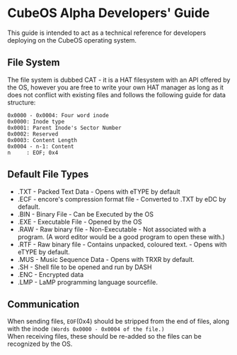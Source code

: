 # CubeOS Alpha Developers' Guide #
This guide is intended to act as a technical reference for developers deploying on the CubeOS operating system.

## File System ##

The file system is dubbed CAT - it is a HAT filesystem with an API offered by the OS, however you are free to write your own HAT manager as long as it does not conflict with existing files and follows the following guide for data structure:  
```
0x0000 - 0x0004: Four word inode
0x0000: Inode type
0x0001: Parent Inode's Sector Number
0x0002: Reserved
0x0003: Content Length
0x0004 - n-1: Content
n     : EOF; 0x4
```

## Default File Types ##

* .TXT - Packed Text Data - Opens with eTYPE by default
* .ECF - encore's compression format file - Converted to .TXT by eDC by default.
* .BIN - Binary File - Can be Executed by the OS
 * .EXE - Executable File - Opened by the OS
* .RAW - Raw binary file - Non-Executable - Not associated with a program. (A word editor would be a good program to open these with.)
 * .RTF - Raw binary file - Contains unpacked, coloured text. - Opens with eTYPE by default.
* .MUS - Music Sequence Data - Opens with TRXR by default.
* .SH - Shell file to be opened and run by DASH
* .ENC - Encrypted data
* .LMP - LaMP programming language sourcefile.

## Communication ##
When sending files, `EOF`(0x4) should be stripped from the end of files, along with the inode `(Words 0x0000 - 0x0004 of the file.)`  
When receiving files, these should be re-added so the files can be recognized by the OS.
